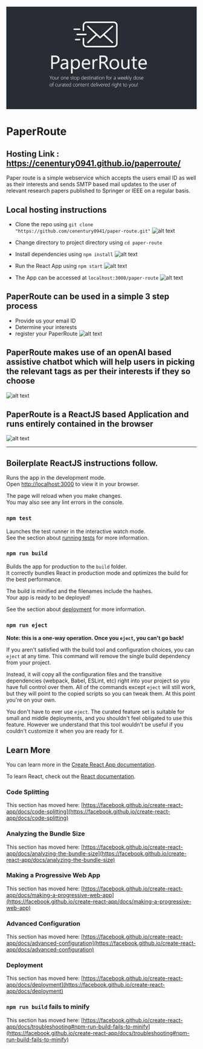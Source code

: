![alt text](https://github.com/cenentury0941/paper-route/blob/main/src/component/images/thumb.png)


# PaperRoute
## Hosting Link : https://cenentury0941.github.io/paperroute/
Paper route is a simple webservice which accepts the users email ID as well as their interests and sends SMTP based mail updates to the user of relevant research papers published to Springer or IEEE on a regular basis.

## Local hosting instructions
- Clone the repo using
  ```git clone "https://github.com/cenentury0941/paper-route.git"```
![alt text](https://github.com/cenentury0941/paper-route/blob/main/src/component/images/clone.png)

- Change directory to project directory using
  ```cd paper-route```
- Install dependencies using
  ```npm install```
![alt text](https://github.com/cenentury0941/paper-route/blob/main/src/component/images/cd_install.png)

- Run the React App using
  ```npm start```
![alt text](https://github.com/cenentury0941/paper-route/blob/main/src/component/images/start.png)

- The App can be accessed at
  ```localhost:3000/paper-route```
![alt text](https://github.com/cenentury0941/paper-route/blob/main/src/component/images/url.png)

## PaperRoute can be used in a simple 3 step process
- Provide us your email ID
- Determine your interests
- register your PaperRoute
![alt text](https://github.com/cenentury0941/paper-route/blob/main/src/component/images/steps_bg.png)

## PaperRoute makes use of an openAI based assistive chatbot which will help users in picking the relevant tags as per their interests if they so choose
![alt text](https://github.com/cenentury0941/paper-route/blob/main/src/component/images/bot_bg.png)

## PaperRoute is a ReactJS based Application and runs entirely contained in the browser
![alt text]( https://github.com/cenentury0941/paper-route/blob/main/src/component/images/hld_bg.png )

 --------------------- 
## Boilerplate ReactJS instructions follow.

Runs the app in the development mode.\
Open [http://localhost:3000](http://localhost:3000) to view it in your browser.

The page will reload when you make changes.\
You may also see any lint errors in the console.

### `npm test`

Launches the test runner in the interactive watch mode.\
See the section about [running tests](https://facebook.github.io/create-react-app/docs/running-tests) for more information.

### `npm run build`

Builds the app for production to the `build` folder.\
It correctly bundles React in production mode and optimizes the build for the best performance.

The build is minified and the filenames include the hashes.\
Your app is ready to be deployed!

See the section about [deployment](https://facebook.github.io/create-react-app/docs/deployment) for more information.

### `npm run eject`

**Note: this is a one-way operation. Once you `eject`, you can't go back!**

If you aren't satisfied with the build tool and configuration choices, you can `eject` at any time. This command will remove the single build dependency from your project.

Instead, it will copy all the configuration files and the transitive dependencies (webpack, Babel, ESLint, etc) right into your project so you have full control over them. All of the commands except `eject` will still work, but they will point to the copied scripts so you can tweak them. At this point you're on your own.

You don't have to ever use `eject`. The curated feature set is suitable for small and middle deployments, and you shouldn't feel obligated to use this feature. However we understand that this tool wouldn't be useful if you couldn't customize it when you are ready for it.

## Learn More

You can learn more in the [Create React App documentation](https://facebook.github.io/create-react-app/docs/getting-started).

To learn React, check out the [React documentation](https://reactjs.org/).

### Code Splitting

This section has moved here: [https://facebook.github.io/create-react-app/docs/code-splitting](https://facebook.github.io/create-react-app/docs/code-splitting)

### Analyzing the Bundle Size

This section has moved here: [https://facebook.github.io/create-react-app/docs/analyzing-the-bundle-size](https://facebook.github.io/create-react-app/docs/analyzing-the-bundle-size)

### Making a Progressive Web App

This section has moved here: [https://facebook.github.io/create-react-app/docs/making-a-progressive-web-app](https://facebook.github.io/create-react-app/docs/making-a-progressive-web-app)

### Advanced Configuration

This section has moved here: [https://facebook.github.io/create-react-app/docs/advanced-configuration](https://facebook.github.io/create-react-app/docs/advanced-configuration)

### Deployment

This section has moved here: [https://facebook.github.io/create-react-app/docs/deployment](https://facebook.github.io/create-react-app/docs/deployment)

### `npm run build` fails to minify

This section has moved here: [https://facebook.github.io/create-react-app/docs/troubleshooting#npm-run-build-fails-to-minify](https://facebook.github.io/create-react-app/docs/troubleshooting#npm-run-build-fails-to-minify)
